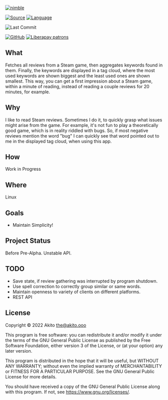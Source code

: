 [![nimble](https://raw.githubusercontent.com/yglukhov/nimble-tag/master/nimble.png)](https://nimble.directory/pkg/steamreviewessentialiser)

[![Source](https://img.shields.io/badge/project-source-2a2f33?style=plastic)](https://github.com/theAkito/steamreviewessentialiser)
[![Language](https://img.shields.io/badge/language-Nim-orange.svg?style=plastic)](https://nim-lang.org/)

![Last Commit](https://img.shields.io/github/last-commit/theAkito/steamreviewessentialiser?style=plastic)

[![GitHub](https://img.shields.io/badge/license-GPL--3.0-informational?style=plastic)](https://www.gnu.org/licenses/gpl-3.0.txt)
[![Liberapay patrons](https://img.shields.io/liberapay/patrons/Akito?style=plastic)](https://liberapay.com/Akito/)

## What
Fetches all reviews from a Steam game, then aggregates keywords found in them. Finally, the keywords are displayed in a tag cloud, where the most used keywords are shown biggest and the least used ones are shown smallest.
This way, you can get a first impression about a Steam game, within a minute of reading, instead of reading a couple reviews for 20 minutes, for example.

## Why
I like to read Steam reviews. Sometimes I do it, to quickly grasp what issues might arise from the game. For example, it's not fun to play a theoretically good game, which is in reality riddled with bugs.
So, if most negative reviews mention the word "bug" I can quickly see that word pointed out to me in the displayed tag cloud, when using this app.

## How
Work in Progress

## Where
Linux

## Goals
* Maintain Simplicity!

## Project Status
Before Pre-Alpha. Unstable API.

## TODO
* Save state, if review gathering was interrupted by program shutdown.
* Use spell correction to correctly group similar or same words.
* Maintain openness to variety of clients on different platforms.
* REST API

## License
Copyright © 2022  Akito <the@akito.ooo>

This program is free software: you can redistribute it and/or modify
it under the terms of the GNU General Public License as published by
the Free Software Foundation, either version 3 of the License, or
(at your option) any later version.

This program is distributed in the hope that it will be useful,
but WITHOUT ANY WARRANTY; without even the implied warranty of
MERCHANTABILITY or FITNESS FOR A PARTICULAR PURPOSE.  See the
GNU General Public License for more details.

You should have received a copy of the GNU General Public License
along with this program.  If not, see <https://www.gnu.org/licenses/>.